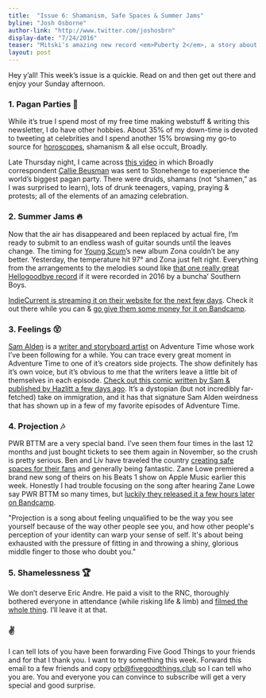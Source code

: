 ```yaml
---
title:  "Issue 6: Shamanism, Safe Spaces & Summer Jams​"
byline: "Josh Osborne"
author-link: "http://www.twitter.com/joshosbrn"
display-date: "7/24/2016"
teaser: "Mitski's amazing new record <em>Puberty 2</em>, a story about Denny's & family back home, tiny improv comedy and free rap music. Mitski's amazing new record <em>Puberty 2</em>. Another few words to fill out this space."
layout: post
---
```

Hey y’all! This week’s issue is a quickie. Read on and then get out there and enjoy your Sunday afternoon.

### 1. Pagan Parties 🔮

While it’s true I spend most of my free time making webstuff & writing this newsletter, I do have other hobbies. About 35% of my down-time is devoted to tweeting at celebrities and I spend another 15% browsing my go-to source for [horoscopes](https://broadly.vice.com/en_us/article/virgo), shamanism & all else occult, Broadly.

Late Thursday night, I came across [this video](https://broadly.vice.com/en_us/video/stonehenge-stoners-and-worshipping-wizards-12-hours-at-the-worlds-biggest-pagan-party) in which Broadly correspondent [Callie Beusman](https://twitter.com/cal_beu) was sent to Stonehenge to experience the world’s biggest pagan party. There were druids, shamans (not “shamen,” as I was surprised to learn), lots of drunk teenagers, vaping, praying & protests; all of the elements of an amazing celebration.<!-- more -->

### 2. Summer Jams 🔥
Now that the air has disappeared and been replaced by actual fire, I’m ready to submit to an endless wash of guitar sounds until the leaves change. The timing for [Young Scum](https://twitter.com/young_scum)’s new album Zona couldn’t be any better. Yesterday, the temperature hit 97° and Zona just felt right. Everything from the arrangements to the melodies sound like [that one really great Hellogoodbye record](https://open.spotify.com/album/2UDXi4I3LCNUSEEofQd76x) if it were recorded in 2016 by a buncha’ Southern Boys.

[IndieCurrent is streaming it on their website for the next few days](http://fivegoodthings.cmail19.com/t/d-l-iyhlktl-hultudjhl-d/). Check it out there while you can & [go give them some money for it on Bandcamp](http://youngscum.bandcamp.com/album/zona).

### 3. Feelings 😵
[Sam Alden](https://twitter.com/samalden) is a [writer and storyboard artist](http://gingerlandcomics.com/) on Adventure Time whose work I’ve been following for a while. You can trace every great moment in Adventure Time to one of it’s creators side projects. The show definitely has it’s own voice, but it’s obvious to me that the writers leave a little bit of themselves in each episode. [Check out this comic written by Sam & published by Hazlitt a few days ago](http://hazlitt.net/comics/test-loyalty). It’s a dystopian (but not incredibly far-fetched) take on immigration, and it has that signature Sam Alden weirdness that has shown up in a few of my favorite episodes of Adventure Time.

### 4. Projection 🎶
PWR BTTM are a very special band. I’ve seen them four times in the last 12 months and just bought tickets to see them again in November, so the crush is pretty serious. Ben and Liv have traveled the country [creating safe spaces for their fans](http://fusion.net/story/273245/pwr-bttm-gender-neutral-bathroom-policy/) and generally being fantastic. Zane Lowe premiered a brand new song of theirs on his Beats 1 show on Apple Music earlier this week. Honestly I had trouble focusing on the song after hearing Zane Lowe say PWR BTTM so many times, but [luckily they released it a few hours later on Bandcamp](http://pwrbttm.bandcamp.com/track/projection).

"Projection is a song about feeling unqualified to be the way you see yourself because of the way other people see you, and how other people's perception of your identity can warp your sense of self. It's about being exhausted with the pressure of fitting in and throwing a shiny, glorious middle finger to those who doubt you."

### 5. Shamelessness 🏆
We don’t deserve Eric Andre. He paid a visit to the RNC, thoroughly bothered everyone in attendance (while risking life & limb) and [filmed the whole thing](http://fivegoodthings.cmail19.com/t/d-l-iyhlktl-hultudjhl-p/). I’ll leave it at that.

### ✌️
I can tell lots of you have been forwarding Five Good Things to your friends and for that I thank you. I want to try something this week. Forward this email to a few friends and copy [orb@fivegoodthings.club](mailto:orb@fivegoodthings.club) so I can tell who you are. You and everyone you can convince to subscribe will get a very special and good surprise.
